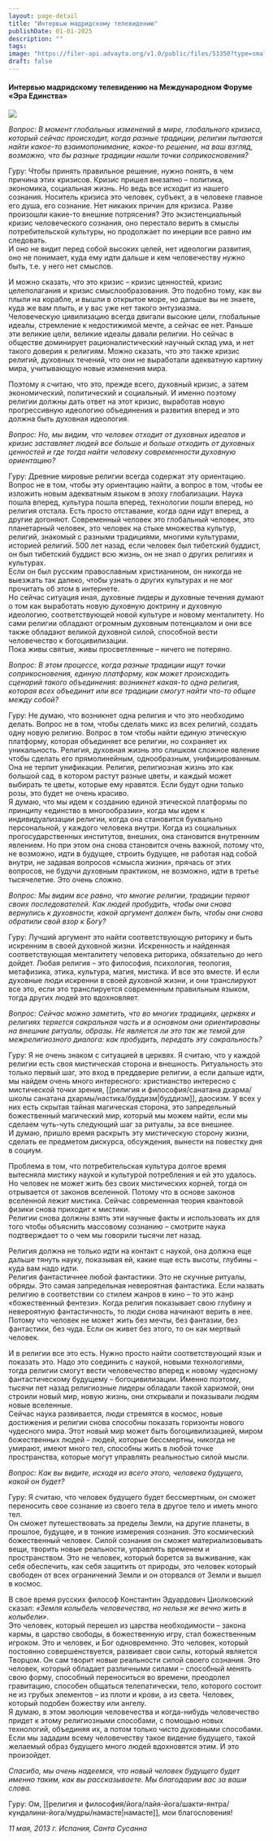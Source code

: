 ```yaml
---
layout: page-detail
title: "Интервью мадридскому телевидению"
publishDate: 01-01-2025
description: ""
tags:
image: "https://filer-api.advayta.org/v1.0/public/files/53350?type=small"
draft: false
---
```

#### Интервью мадридскому телевидению на Международном Форуме «Эра Единства»

[![](https://filer-api.advayta.org/v1.0/public/files/53350?size=medium)](https://filer-api.advayta.org/v1.0/public/files/53363?size=medium)

_Вопрос: В момент глобальных изменений в мире, глобального кризиса, который сейчас происходит, когда разные традиции, религии пытаются найти какое-то взаимопонимание, какое-то решение, на ваш взгляд, возможно, что бы разные традиции нашли точки соприкосновения?_

Гуру: Чтобы принять правильное решение, нужно понять, в чем причина этих кризисов. Кризис пришел внезапно – политика, экономика, социальная жизнь. Но ведь все исходит из нашего сознания. Носитель кризиса это человек, субъект, а в человеке главное его душа, его сознание. Нет никаких причин для кризиса. Разве произошли какие-то внешние потрясения? Это экзистенциальный кризис человеческого сознания, оно перестало верить в смыслы потребительской культуры, но продолжает по инерции все равно им следовать.\
И оно не видит перед собой высоких целей, нет идеологии развития, оно не понимает, куда ему идти дальше и кем человечеству нужно быть, т.е. у него нет смыслов.

И можно сказать, что это кризис – кризис ценностей, кризис целеполагания и кризис смыслообразования. Это подобно тому, как вы плыли на корабле, и вышли в открытое море, но дальше вы не знаете, куда же вам плыть, и у вас уже нет такого энтузиазма.\
Человеческую цивилизацию всегда двигали высокие цели, глобальные идеалы, стремление к недостижимой мечте, а сейчас ее нет. Раньше эти великие цели, великие идеалы давали религии. Но сейчас в обществе доминирует рационалистический научный склад ума, и нет такого доверия к религиям. Можно сказать, что это также кризис религий, духовных течений, что они не выработали адекватную картину мира, учитывающую новые изменения мира.

Поэтому я считаю, что это, прежде всего, духовный кризис, а затем экономический, политический и социальный. И именно поэтому религии должны дать ответ на этот кризис, выработав новую прогрессивную идеологию объединения и развития вперед и это должна быть духовная идеология.

_Вопрос: Но, мы видим, что человек отходит от духовных идеалов и кризис заставляет людей все больше и больше отходить от духовных ценностей и где тогда найти человеку современности духовную ориентацию?_

Гуру: Древние мировые религии всегда содержат эту ориентацию. Вопрос не в том, чтобы эту ориентацию найти, а вопрос в том, чтобы ее изложить новым адекватным языком в эпоху глобализации. Наука пошла вперед, культура пошла вперед, технологии пошли вперед, но религия отстала. Есть просто отставание, когда одни идут вперед, а другие догоняют. Современный человек это глобальный человек, это планетарный человек, это человек на стыке множества культур, религий, знакомый с разными традициями, многими культурами, историей религий. 500 лет назад, если человек был тибетский буддист, он был тибетский буддист всю жизнь, он не знал о других религиях и культурах.\
Если он был русским православным христианином, он никогда не выезжать так далеко, чтобы узнать о других культурах и не мог прочитать об этом в интернете.\
Но сейчас ситуация иная, духовные лидеры и духовные течения думают о том как выработать новую духовную доктрину и духовную идеологию, соответствующей новой культуре и новому менталитету. Но сами религии обладают огромным духовным потенциалом и они все также обладают великой духовной силой, способной вести человечество к богоцивилизации.\
Пока живы святые, живы просветленные – ничего не потеряно.

_Вопрос: В этом процессе, когда разные традиции ищут точки соприкосновения, единую платформу, как может происходить сценарий такого объединения: возникнет какая-то одна религия, которая всех объединит или все традиции смогут найти что-то общее между собой?_

Гуру: Не думаю, что возникнет одна религия и что это необходимо делать. Вопрос не в том, чтобы сделать микс из всех религий, создать одну новую религию. Вопрос в том чтобы найти единую этическую платформу, которая объединяет все религии, но сохраняет их уникальность. Религия, духовная жизнь это слишком сложное явление чтобы сделать его прямолинейным, однообразным, унифицированным. Она не терпит унификации. Религия, религиозная жизнь это как большой сад, в котором растут разные цветы, и каждый может выбирать те цветы, которые ему нравятся. Если будут одни только розы, это будет не очень красиво.\
Я думаю, что мы идем к созданию единой этической платформы по принципу «единство в многообразии», когда мы идем к индивидуализации религии, когда она становится буквально персональной, у каждого человека внутри. Когда из социальных прогосударственных институтов, внешних, она становится внутренним явлением. Но при этом она снова становится очень важной, потому что, не возможно, идти в будущее, строить будущее, не работая над собой внутри, не задавая вопросов «смысла жизни», прячась от этих вопросов, не будучи духовным практиком, не возможно, идти в третье тысячелетие. Это очень сложно.

_Вопрос: Мы видим все равно, что многие религии, традиции теряют своих последователей. Как людей пробудить, чтобы они снова вернулись к духовности, какой аргумент должен быть, чтобы они снова обратили свой взор к Богу?_

Гуру: Лучший аргумент это найти соответствующую риторику и быть искренним в своей духовной жизни. Искренность и найденная соответствующая менталитету человека риторика, обязательно до него дойдет. Любая религия – это философия, психология, теология, метафизика, этика, культура, магия, мистика. И все это вместе. И если духовные люди искренни в своей духовной жизни, и они транслируют все это, если это транслируется современным правильным языком, тогда других людей это вдохновляет. 

_Вопрос: Сейчас можно заметить, что во многих традициях, церквях и религиях теряется сакральная часть и в основном они ориентированы на внешние ритуалы, образы. Не является ли это так же темой для межрелигиозного диалога: как пробудить, передать эту сакральность?_

Гуру: Я не очень знаком с ситуацией в церквях. Я считаю, что у каждой религии есть своя мистическая сторона и внешность. Ритуальность это только первый шаг, это вход в преддверие религии, а если дальше идти, мы найдем очень много интересного: христианство интересно с мистической точки зрения, [[религия и философия/санатана дхарма/школы санатана дхармы/настика/буддизм|буддизм]], даосизм. У всех у них есть скрытая тайная магическая сторона, это запредельный божественный магический мир, который мы можем найти, если мы сделаем чуть-чуть следующий шаг за ритуалы, за все внешнее.\
И думаю, пришло время раскрыть эту мистическую сторону жизни, сделать ее предметом дискурса, обсуждения, вынести на повестку дня в социум.

Проблема в том, что потребительская культура долгое время вытесняла мистику наукой и культурой потребления и ей это удалось. Но человек не может жить без своих мистических корней, тогда он отрывается от законов вселенной. Потому что в основе законов вселенной лежит мистика. Сейчас современная теория квантовой физики снова приходит к мистики.\
Религии снова должны взять эти научные факты и использовать их для того чтобы объяснить массовому сознанию – смотрите наука подтверждает то о чем мы говорили тысячи лет назад.

Религия должна не только идти на контакт с наукой, она должна еще дальше тянуть науку, показывая ей, какие еще есть высоты, глубины – куда вам надо идти.\
Религия фантастичнее любой фантастики. Это не скучные ритуалы, обряды. Это самая запредельная невероятная фантастика. Если назвать религию в соответствии со стилем жанров в кино – то это жанр «божественный фентези». Когда религия показывает свою глубину и невероятную фантастичность, то люди снова начинают верить в нее. Потому что человек не может жить без мечты, без фантазии, без фантастики, без чуда. Если он живет без этого, то он как мертвый человек.

И в религии все это есть. Нужно просто найти соответствующий язык и показать это. Надо это соединить с наукой, новыми технологиями, тогда религии смогут вести человечество вперед к новому чудесному фантастическому будущему – богоцивилизации. Именно поэтому, тысячи лет назад религиозные лидеры обладали такой харизмой, они строили новый мир, новую жизнь, они открывали и показывали людям новые вселенные.\
Сейчас наука развивается, люди стремятся в космос, новые достижения и религии снова способны показать горизонты нового чудесного мира. Этот новый мир может быть богоцивилизацией, миром божественных людей – людей, которые бессмертны, никогда не умирают, имеют много тел, способны жить в любой точке пространства, которые могут управлять реальностью силой мысли.

_Вопрос: Как вы видите, исходя из всего этого, человека будущего, какой он будет?_

Гуру: Я считаю, что человек будущего будет бессмертным, он сможет переносить свое сознание из своего тела в другое тело и иметь много тел.\
Он сможет путешествовать за пределы Земли, на другие планеты, в прошлое, будущее, и в тонкие измерения сознания. Это космический божественный человек. Силой сознания он сможет материализовывать вещи, творить новые реальности, управлять временем и пространством. Это не человек, который борется за выживание, как себя обеспечить, как себя защитить от природы, это человек который свободен от всех ограничений Земли и он оторвался от Земли и вышел в космос.

В свое время русских философ Константин Эдуардович Циолковский сказал: *«Земля колыбель человечества, но нельзя же вечно жить в колыбели»*.\
Это человек, который перешел из царства необходимости – закона кармы, в царство свободы, в божественную игру, стал божественным игроком. Это и человек, и Бог одновременно. Это человек, который постоянно совершенствуется, развивает свои силы, который является Творцом. Он сам творит новые реальности силой своего сознания. Это человек, который обладает различными силами – способный менять свою форму, способный переноситься во времени, преодолел гравитацию, способен общаться телепатически, тело, которого состоит не из грубых элементов – из плоти и крови, а из света. Человек, который подобен божеству или ангелу.\
Я думаю, в этом эволюция человечества и когда-нибудь человечество придет к этому религиозными способами, с помощью новых технологий, объединяя их, а потом только чисто духовными способами.\
Если мы зададим всему человечеству такое видение будущего, такой желаемый образ будущего много людей вдохновятся этим. И это произойдет. 

_Спасибо, мы очень надеемся, что новый человек будущего будет именно таким, как вы рассказываете. Мы благодарим вас за ваши слова._

Гуру: Ом, [[религия и философия/йога/лайя-йога/шакти-янтра/кундалини-йога/мудры/намасте|намасте]], мои благословения!

*11 мая, 2013 г. Испания, Санта Сусанна*
  
